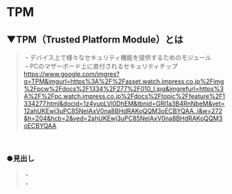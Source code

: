 # TPM

## ▼TPM（Trusted Platform Module）とは
>・デバイス上で様々なセキュリティ機能を提供するためのモジュール<br>
>・PCのマザーボード上に直付されるセキュリティチップ<br>
https://www.google.com/imgres?q=TPM&imgurl=https%3A%2F%2Fasset.watch.impress.co.jp%2Fimg%2Fpcw%2Fdocs%2F1334%2F277%2F010_l.jpg&imgrefurl=https%3A%2F%2Fpc.watch.impress.co.jp%2Fdocs%2Ftopic%2Ffeature%2F1334277.html&docid=1z4yupLVl0DhEM&tbnid=GRl1a3B4RnNbeM&vet=12ahUKEwj3uPC85NeIAxV0na8BHdRAKoQQM3oECBYQAA..i&w=272&h=204&hcb=2&ved=2ahUKEwj3uPC85NeIAxV0na8BHdRAKoQQM3oECBYQAA<br>
<br>

### ●見出し
>・<br>
>・<br>
<br>
